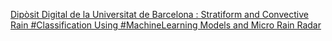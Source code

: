 [Dipòsit Digital de la Universitat de Barcelona : Stratiform and Convective Rain #Classification Using #MachineLearning Models and Micro Rain Radar](https://qi.tc/qi/110412)